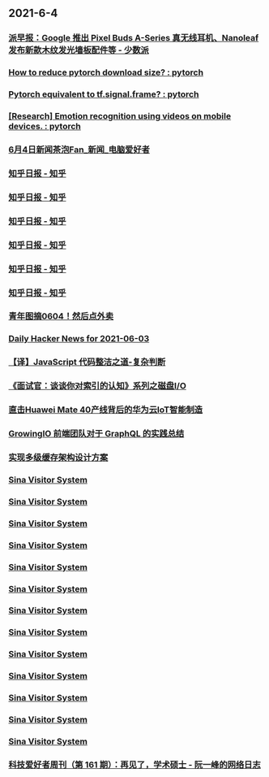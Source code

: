 
## 2021-6-4

### [派早报：Google 推出 Pixel Buds A-Series 真无线耳机、Nanoleaf 发布新款木纹发光墙板配件等 - 少数派](https://sspai.com/post/67039)

### [How to reduce pytorch download size? : pytorch](https://www.reddit.com/r/pytorch/comments/nroboj/how_to_reduce_pytorch_download_size/)

### [Pytorch equivalent to tf.signal.frame? : pytorch](https://www.reddit.com/r/pytorch/comments/nrulg5/pytorch_equivalent_to_tfsignalframe/)

### [[Research] Emotion recognition using videos on mobile devices. : pytorch](https://www.reddit.com/r/pytorch/comments/nrq1p9/research_emotion_recognition_using_videos_on/)

### [6月4日新闻茶泡Fan_新闻_电脑爱好者](https://www.cfan.com.cn/2021/0604/135246.shtml)

### [知乎日报 - 知乎](https://daily.zhihu.com/story/9736717)

### [知乎日报 - 知乎](https://daily.zhihu.com/story/9736635)

### [知乎日报 - 知乎](https://daily.zhihu.com/story/9736712)

### [知乎日报 - 知乎](https://daily.zhihu.com/story/9736677)

### [知乎日报 - 知乎](https://daily.zhihu.com/story/9736702)

### [知乎日报 - 知乎](https://daily.zhihu.com/story/9736695)

### [青年图摘0604！然后点外卖](https://qingniantuzhai.com/untitled-21/)

### [Daily Hacker News for 2021-06-03](https://www.daemonology.net/hn-daily/2021-06-03.html)

### [【译】JavaScript 代码整洁之道-复杂判断](https://www.infoq.cn/article/36239da5b67c01c2810aac1e9)

### [《面试官：谈谈你对索引的认知》系列之磁盘I/O](https://www.infoq.cn/article/52dadb19a120cfcba35e7c3c2)

### [直击Huawei Mate 40产线背后的华为云IoT智能制造](https://www.infoq.cn/article/655337eaebb5c3ce90c81c028)

### [GrowingIO 前端团队对于 GraphQL 的实践总结](https://www.infoq.cn/article/0f73dc5fbeb722cc828a09b62)

### [实现多级缓存架构设计方案](https://www.infoq.cn/article/8b2e00206eab6adae2de51a29)

### [Sina Visitor System](https://weibo.com/1746173800/KiAXClEap)

### [Sina Visitor System](https://weibo.com/1402400261/KiA2de0NK)

### [Sina Visitor System](https://weibo.com/1402400261/KizSnBPzx)

### [Sina Visitor System](https://weibo.com/1715118170/KiAXSBL9m)

### [Sina Visitor System](https://weibo.com/1715118170/KiAzJ3FfD)

### [Sina Visitor System](https://weibo.com/1715118170/KiAbi7Hsx)

### [Sina Visitor System](https://weibo.com/1715118170/KizMC4fZy)

### [Sina Visitor System](https://weibo.com/1715118170/KizAoouTd)

### [Sina Visitor System](https://weibo.com/1715118170/Kizot7zH7)

### [Sina Visitor System](https://weibo.com/1715118170/Kizi87jc0)

### [Sina Visitor System](https://weibo.com/1715118170/Kizc2qCc6)

### [Sina Visitor System](https://weibo.com/1715118170/Kiz08xJ4v)

### [Sina Visitor System](https://weibo.com/1715118170/KiyNGqxh5)

### [科技爱好者周刊（第 161 期）：再见了，学术硕士 - 阮一峰的网络日志](http://www.ruanyifeng.com/blog/2021/06/weekly-issue-161.html)
